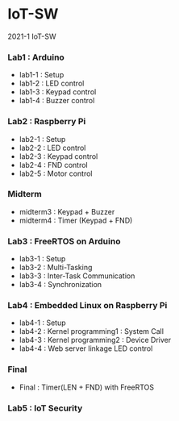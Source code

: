 # IoT-SW
2021-1 IoT-SW

### Lab1 : Arduino
+ lab1-1 : Setup
+ lab1-2 : LED control
+ lab1-3 : Keypad control
+ lab1-4 : Buzzer control

### Lab2 : Raspberry Pi
+ lab2-1 : Setup
+ lab2-2 : LED control
+ lab2-3 : Keypad control
+ lab2-4 : FND control
+ lab2-5 : Motor control

### Midterm
+ midterm3 : Keypad + Buzzer
+ midterm4 : Timer (Keypad + FND)

### Lab3 : FreeRTOS on Arduino
+ lab3-1 : Setup
+ lab3-2 : Multi-Tasking
+ lab3-3 : Inter-Task Communication
+ lab3-4 : Synchronization

### Lab4 : Embedded Linux on Raspberry Pi
+ lab4-1 : Setup
+ lab4-2 : Kernel programming1 : System Call
+ lab4-3 : Kernel programming2 : Device Driver
+ lab4-4 : Web server linkage LED control

### Final
+ Final : Timer(LEN + FND) with FreeRTOS

### Lab5 : IoT Security

